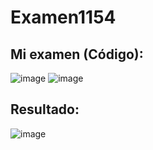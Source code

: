# Examen1154
## Mi examen (Código):
![image](https://github.com/user-attachments/assets/74f09d0d-1598-4144-a446-695b50fb90e9)
![image](https://github.com/user-attachments/assets/8dd7b6f6-af51-4011-a760-b4149c0de276)

## Resultado:
![image](https://github.com/user-attachments/assets/e3faa142-4005-44e1-a308-a0cbb0d67e44)



